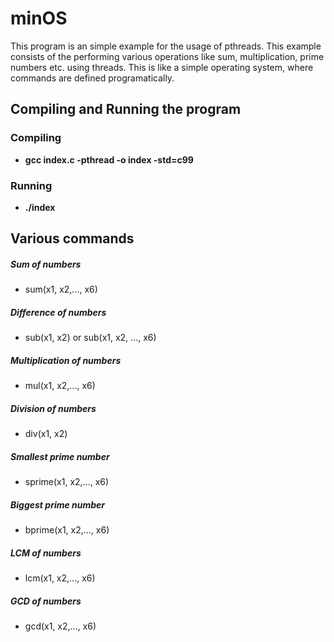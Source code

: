 # minOS
This program is an simple example for the usage of pthreads. This example consists of the performing various operations like sum, multiplication, prime numbers etc. using threads. This is like a simple operating system, where commands are defined programatically.

## Compiling and Running the program
### Compiling
- **gcc index.c -pthread -o index -std=c99**

### Running
- **./index**

## Various commands
##### Sum of numbers
- sum(x1, x2,..., x6)

##### Difference of numbers
- sub(x1, x2) or sub(x1, x2, ..., x6)

##### Multiplication of numbers
- mul(x1, x2,..., x6)

##### Division of numbers
- div(x1, x2)

##### Smallest prime number
- sprime(x1, x2,..., x6)

##### Biggest prime number
- bprime(x1, x2,..., x6)

##### LCM of numbers
- lcm(x1, x2,..., x6)

##### GCD of numbers
- gcd(x1, x2,..., x6)

